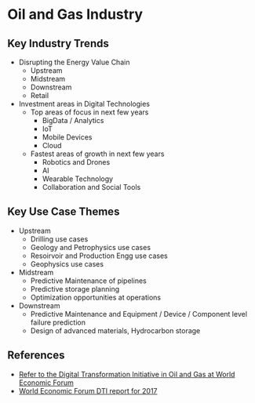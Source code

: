 
# Oil and Gas Industry

## Key Industry Trends
- Disrupting the Energy Value Chain
  - Upstream
  - Midstream
  - Downstream
  - Retail
- Investment areas in Digital Technologies
  - Top areas of focus in next few years
    - BigData / Analytics
    - IoT
    - Mobile Devices
    - Cloud
  - Fastest areas of growth in next few years
    - Robotics and Drones
    - AI
    - Wearable Technology
    - Collaboration and Social Tools

## Key Use Case Themes
- Upstream
  - Drilling use cases
  - Geology and Petrophysics use cases
  - Resoirvoir and Production Engg use cases
  - Geophysics use cases
- Midstream
  - Predictive Maintenance of pipelines
  - Predictive storage planning
  - Optimization opportunities at operations
- Downstream
  - Predictive Maintenance and Equipment / Device / Component level failure prediction 
  - Design of advanced materials, Hydrocarbon storage

## References
- [Refer to the Digital Transformation Initiative in Oil and Gas at World Economic Forum](https://reports.weforum.org/digital-transformation/wp-content/blogs.dir/94/mp/files/pages/files/dti-oil-and-gas-industry-white-paper.pdf)
- [World Economic Forum DTI report for 2017](http://reports.weforum.org/digital-transformation/wp-content/blogs.dir/94/mp/files/pages/files/170410-dti-oil-and-gas-industry-slideshare-april-10-2017.pdf)
